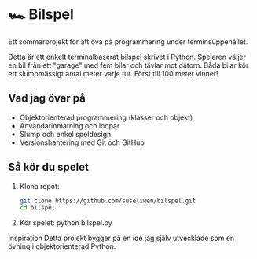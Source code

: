 # 🏎️ Bilspel

Ett sommarprojekt för att öva på programmering under terminsuppehållet.

Detta är ett enkelt terminalbaserat bilspel skrivet i Python. 
Spelaren väljer en bil från ett "garage" med fem bilar och tävlar mot datorn. 
Båda bilar kör ett slumpmässigt antal meter varje tur. 
Först till 100 meter vinner!

## Vad jag övar på
- Objektorienterad programmering (klasser och objekt)
- Användarinmatning och loopar
- Slump och enkel speldesign
- Versionshantering med Git och GitHub

## Så kör du spelet

1. Klona repot:
   ```bash
   git clone https://github.com/suseliwen/bilspel.git
   cd bilspel

2. Kör spelet:
    python bilspel.py

Inspiration
Detta projekt bygger på en idé jag själv utvecklade som en övning i objektorienterad Python.
